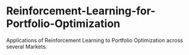 # Reinforcement-Learning-for-Portfolio-Optimization
Applications of Reinforcement Learning to Portfolio Optimization across several Markets.
